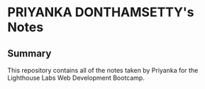 # PRIYANKA DONTHAMSETTY's Notes



## Summary 

This repository contains all of the notes taken by Priyanka for the Lighthouse Labs Web Development Bootcamp. 

